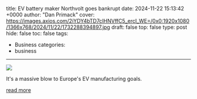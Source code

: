 title: EV battery maker Northvolt goes bankrupt
date: 2024-11-22 15:13:42 +0000
author: "Dan Primack"
cover: https://images.axios.com/2iYDY4bTD7cIHNVffC5_ercI_WE=/0x0:1920x1080/1366x768/2024/11/22/1732288394897.jpg
draft: false
top: false
type: post
hide: false
toc: false
tags:
  - Business
categories:
  - business
---

![](https://images.axios.com/2iYDY4bTD7cIHNVffC5_ercI_WE=/0x0:1920x1080/1366x768/2024/11/22/1732288394897.jpg)

It's a massive blow to Europe's EV manufacturing goals.

[read more](https://www.axios.com/2024/11/22/ev-battery-maker-northvolt-bankrupt)
